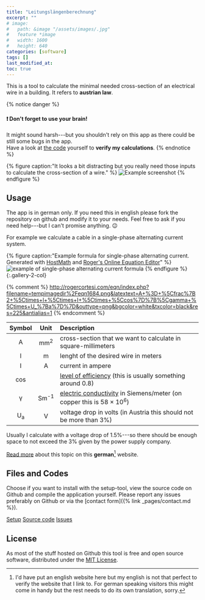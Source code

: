 ```yaml
---
title: "Leitungslängenberechnung"
excerpt: ""
# image:
#   path: &image "/assets/images/.jpg"
#   feature *image
#   width: 1600
#   height: 640
categories: [software]
tags: []
last_modified_at: 
toc: true
---
```


This is a tool to calculate the minimal needed cross-section of an electrical wire in a building. It refers to **austrian law**.

{% notice danger %}
#### :exclamation: Don't forget to use your brain!

It might sound harsh---but you shouldn't rely on this app as there could be still some bugs in the app.  
Have a look at [the code](#files-and-codes) yourself to **verify my calculations**.
{% endnotice %}

{% figure caption:"It looks a bit distracting but you really need those inputs to calculate the cross-section of a wire." %}
  ![Example screenshot](/assets/images/leitungslaengenberechnung.jpg)
{% endfigure %}

## Usage

The app is in german only. If you need this in english please fork the repository on github and modify it to your needs. Feel free to ask if you need help---but I can't promise anything. :wink:

For example we calculate a cable in a single-phase alternating current system.

{% figure caption:"Example formula for single-phase alternating current. Generated with [HostMath](http://www.hostmath.com/) and [Roger's Online Equation Editor](http://rogercortesi.com/eqn/)" %}
  ![example of single-phase alternating current formula](/assets/images/leitungslaengenberechnung_equation.png)
{% endfigure %}
{:.gallery-2-col}

{% comment %}
http://rogercortesi.com/eqn/index.php?filename=tempimagedir%2Feqn1684.png&latextext=A+%3D+%5Cfrac%7B2+%5Ctimes+l+%5Ctimes+I+%5Ctimes+%5Ccos%7D%7B%5Cgamma+%5Ctimes+U_%7Ba%7D%7D&outtype=png&bgcolor=white&txcolor=black&res=225&antialias=1
{% endcomment %}

| Symbol        | Unit            | Description |
| :---:         | :---:           | :--- |
| A             | mm<sup>2</sup>  | cross-section that we want to calculate in square-millimeters|
| l             | m               | lenght of the desired wire in meters|
| I             | A               | current in ampere |
| cos           |                 | [level of efficiency][1] (this is usually something around 0.8) |
| &gamma;       | Sm<sup>-1</sup> | [electric conductivity][2] in Siemens/meter (on copper this is 58 &times; 10<sup>6</sup>) |
| U<sub>a</sub> | V               | voltage drop in volts (in Austria this should not be more than 3%) |

[1]: https://en.wikipedia.org/wiki/Efficiency#In_physics
[2]: https://en.wikipedia.org/wiki/Electrical_resistivity_and_conductivity#Resistivity_and_conductivity_of_various_materials

Usually I calculate with a voltage drop of 1.5%---so there should be enough space to not exceed the 3% given by the power supply company.

[Read more](https://www.schalter-steckdosen-shop24.de/ratgeber/faq/themen/berechnung-leitungslaenge-und-leitungsquerschnitte.php) about this topic on this **german**[^german] website.

[^german]: I'd have put an english website here but my english is not that perfect to verify the website that I link to. For german speaking visitors this might come in handy but the rest needs to do its own translation, sorry.

## Files and Codes

Choose if you want to install with the setup-tool, view the source code on Github and compile the application yourself. Please report any issues preferably on Github or via the [contact form]({% link _pages/contact.md %}).

<p markdown="0">
  <a href="https://tools.dore.pw/Leitungslaengenberechnung/setup.exe" class="btn">Setup</a>
  <a href="https://github.com/freefallcid/leitungslaengenberechnung" class="btn">Source code</a>
  <a href="https://github.com/freefallcid/leitungslaengenberechnung/issues" class="btn">Issues</a>
</p>

## License

As most of the stuff hosted on Github this tool is free and open source software, distributed under the [MIT License](https://github.com/freefallcid/leitungslaengenberechnung/blob/master/LICENSE).
